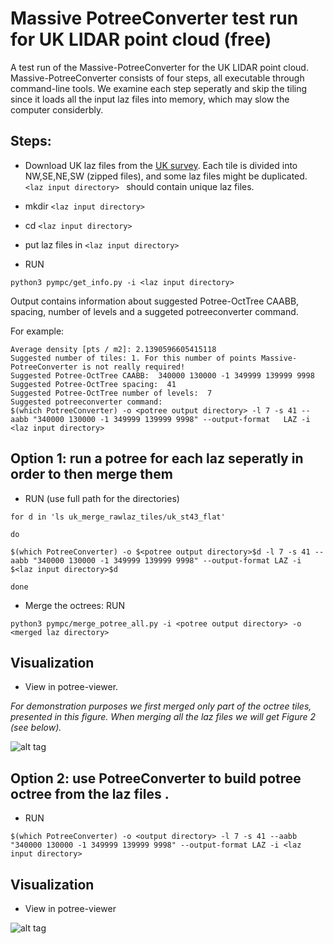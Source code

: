 
# Massive PotreeConverter test run for UK LIDAR point cloud (free)
A test run of the Massive-PotreeConverter for the UK LIDAR point cloud. 
Massive-PotreeConverter consists of four steps, all executable through command-line tools.
We examine each step seperatly and skip the tiling since it loads all the input laz files into memory, which may slow the computer considerbly.
## Steps:
* Download UK laz files from the [UK survey](http://environment.data.gov.uk/ds/survey).
Each tile is divided into NW,SE,NE,SW (zipped files), and some laz files might be duplicated.
 `<laz input directory> ` should contain unique laz files.
* mkdir `<laz input directory> `
* cd `<laz input directory> `
* put laz files in `<laz input directory> `
 
* RUN 

`python3 pympc/get_info.py -i <laz input directory>`

Output contains information about suggested Potree-OctTree CAABB, spacing, number of levels and a suggeted potreeconverter command. 

For example: 
```
Average density [pts / m2]: 2.1390596605415118
Suggested number of tiles: 1. For this number of points Massive-PotreeConverter is not really required!
Suggested Potree-OctTree CAABB:  340000 130000 -1 349999 139999 9998
Suggested Potree-OctTree spacing:  41
Suggested Potree-OctTree number of levels:  7
Suggested potreeconverter command:
$(which PotreeConverter) -o <potree output directory> -l 7 -s 41 --aabb "340000 130000 -1 349999 139999 9998" --output-format   LAZ -i <laz input directory> 
```

## Option 1: run a potree for each laz seperatly in order to then merge them
* RUN (use full path for the directories)

`for d in 'ls uk_merge_rawlaz_tiles/uk_st43_flat'`


`do`


`$(which PotreeConverter) -o $<potree output directory>$d -l 7 -s 41 --aabb "340000 130000 -1 349999 139999 9998" --output-format LAZ -i $<laz input directory>$d`


`done `

* Merge the octrees: RUN 

 ` python3 pympc/merge_potree_all.py -i <potree output directory> -o <merged laz directory> `

## Visualization
* View in potree-viewer. 

*For demonstration purposes we first merged only part of the octree tiles, presented in this figure. When merging all the laz files we will get Figure 2 (see below).*

![alt tag](https://github.com/NLeSC/Massive-PotreeConverter/blob/master/data/Potree_UK_midmerge1.PNG) 

## Option 2: use PotreeConverter to build potree octree from the laz files .  
* RUN 
 
`$(which PotreeConverter) -o <output directory> -l 7 -s 41 --aabb "340000 130000 -1 349999 139999 9998" --output-format LAZ -i <laz input directory> `

## Visualization
* View in potree-viewer 

![alt tag](https://github.com/NLeSC/Massive-PotreeConverter/blob/master/data/Potree_UK1.PNG) 








